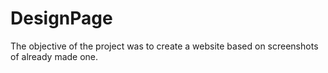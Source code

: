 # DesignPage
 The objective of the project was to create a website based on screenshots of already made one. 
